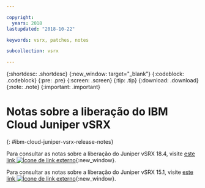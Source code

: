 ```yaml
---

copyright:
  years: 2018
lastupdated: "2018-10-22"

keywords: vsrx, patches, notes

subcollection: vsrx

---
```


{:shortdesc: .shortdesc}
{:new_window: target="_blank"}
{:codeblock: .codeblock}
{:pre: .pre}
{:screen: .screen}
{:tip: .tip}
{:download: .download}
{:note: .note}
{:important: .important}

# Notas sobre a liberação do IBM Cloud Juniper vSRX
{: #ibm-cloud-juniper-vsrx-release-notes}

Para consultar as notas sobre a liberação do Juniper vSRX 18.4, visite [este link ![Ícone de link externo](../../icons/launch-glyph.svg "Ícone de link externo")](https://www.juniper.net/documentation/en_US/vsrx/information-products/topic-collections/release-notes/18.4/index.html){:new_window}.

Para consultar as notas sobre a liberação do Juniper vSRX 15.1, visite [este link ![Ícone de link externo](../../icons/launch-glyph.svg "Ícone de link externo")](https://www.juniper.net/documentation/en_US/vsrx/information-products/topic-collections/release-notes/15.1x49/vsrx-release-notes-15.1x49-d120.pdf){:new_window}.

